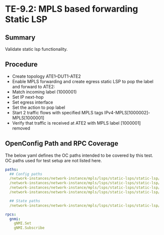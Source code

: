 # TE-9.2: MPLS based forwarding Static LSP

## Summary

Validate static lsp functionality.

## Procedure

*  Create topology ATE1–DUT1-ATE2
*  Enable MPLS forwarding and create egress static LSP to pop the label and forward to ATE2:
*  Match incoming label (1000001)
*  Set IP next-hop
*  Set egress interface
*  Set the action to pop label
*  Start 2 traffic flows with specified MPLS tags IPv4-MPLS[1000002]-MPLS[1000001]
*  Verify that traffic is received at ATE2 with MPLS label [1000001] removed

## OpenConfig Path and RPC Coverage

The below yaml defines the OC paths intended to be covered by this test. OC paths used for test setup are not listed here.

```yaml
paths:
  ## Config paths
  /network-instances/network-instance/mpls/lsps/static-lsps/static-lsp/egress/config
  /network-instances/network-instance/mpls/lsps/static-lsps/static-lsp/egress/config/next-hop
  /network-instances/network-instance/mpls/lsps/static-lsps/static-lsp/egress/config/incoming-label
  /network-instances/network-instance/mpls/lsps/static-lsps/static-lsp/egress/config/push-label

  ## State paths
  /network-instances/network-instance/mpls/lsps/static-lsps/static-lsp/egress/state

rpcs:
  gnmi:
    gNMI.Set
    gNMI.Subscribe
